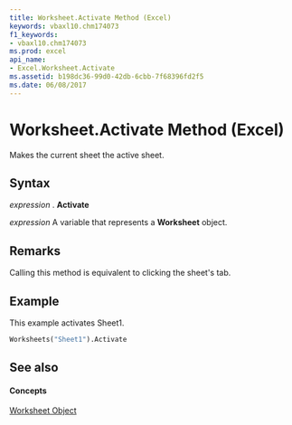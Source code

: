 ```yaml
---
title: Worksheet.Activate Method (Excel)
keywords: vbaxl10.chm174073
f1_keywords:
- vbaxl10.chm174073
ms.prod: excel
api_name:
- Excel.Worksheet.Activate
ms.assetid: b198dc36-99d0-42db-6cbb-7f68396fd2f5
ms.date: 06/08/2017
---
```



# Worksheet.Activate Method (Excel)

Makes the current sheet the active sheet. 


## Syntax

 _expression_ . **Activate**

 _expression_ A variable that represents a **Worksheet** object.


## Remarks

Calling this method is equivalent to clicking the sheet's tab.


## Example

This example activates Sheet1.


```vb
Worksheets("Sheet1").Activate
```


## See also


#### Concepts


[Worksheet Object](Excel.Worksheet.md)

